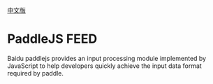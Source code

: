 [中文版](./README_cn.md)
# PaddleJS FEED 

Baidu paddlejs provides an input processing module implemented by JavaScript to help developers quickly achieve the input data format required by paddle.